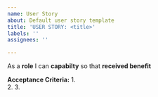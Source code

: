 ```yaml
---
name: User Story
about: Default user story template
title: 'USER STORY: <title>'
labels: ''
assignees: ''

---
```


As a **role** I can **capabilty** so that **received benefit**

**Acceptance Criteria:**
1.   
2. 
3.
